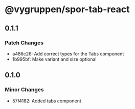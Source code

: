 # @vygruppen/spor-tab-react

## 0.1.1

### Patch Changes

- a486c26: Add correct types for the Tabs component
- 1b995bf: Make variant and size optional

## 0.1.0

### Minor Changes

- 57f4182: Added tabs component
